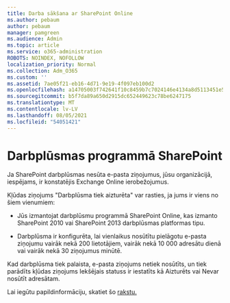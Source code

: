 ```yaml
---
title: Darba sākšana ar SharePoint Online
ms.author: pebaum
author: pebaum
manager: pamgreen
ms.audience: Admin
ms.topic: article
ms.service: o365-administration
ROBOTS: NOINDEX, NOFOLLOW
localization_priority: Normal
ms.collection: Adm_O365
ms.custom: ''
ms.assetid: 7ae05f21-eb16-4d71-9e19-4f097eb100d2
ms.openlocfilehash: a14705003f742641f10c8459b7c7024146e4134a8d5113451e5732cef7326484
ms.sourcegitcommit: b5f7da89a650d2915dc652449623c78be6247175
ms.translationtype: MT
ms.contentlocale: lv-LV
ms.lasthandoff: 08/05/2021
ms.locfileid: "54051421"
---
```

# <a name="workflows-in-sharepoint"></a>Darbplūsmas programmā SharePoint

Ja SharePoint darbplūsmas nesūta e-pasta ziņojumus, jūsu organizācijā, iespējams, ir konstatējis Exchange Online ierobežojumus.

Kļūdas ziņojums "Darbplūsma tiek aizturēta" var rasties, ja jums ir viens no šiem vienumiem:

- Jūs izmantojat darbplūsmu programmā SharePoint Online, kas izmanto SharePoint 2010 vai SharePoint 2013 darbplūsmas platformas tipu.

- Darbplūsma ir konfigurēta, lai vienlaikus nosūtītu pielāgotu e-pasta ziņojumu vairāk nekā 200 lietotājiem, vairāk nekā 10 000 adresātu dienā vai vairāk nekā 30 ziņojumus minūtē.

Kad darbplūsma tiek palaista, e-pasta ziņojums netiek nosūtīts, un tiek parādīts kļūdas ziņojums Iekšējais statuss ir iestatīts kā Aizturēts vai Nevar nosūtīt adresātam.

Lai iegūtu papildinformāciju, skatiet šo [rakstu.](https://docs.microsoft.com/sharepoint/support/workflows/configured-workflow-fails-running)

